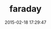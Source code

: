 ---
layout: post
title:  "faraday"
repo:   "lostisland/faraday"
date:   2015-02-18 17:29:47
gemurl: https://github.com/lostisland/faraday
---